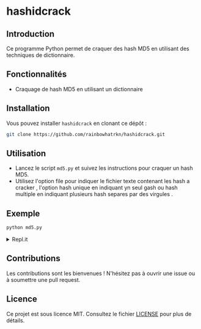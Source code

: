 # hashidcrack

## Introduction
Ce programme Python permet de craquer des hash MD5 en utilisant des techniques de dictionnaire.

## Fonctionnalités
- Craquage de hash MD5 en utilisant un dictionnaire

## Installation
Vous pouvez installer `hashidcrack` en clonant ce dépôt :

```bash
git clone https://github.com/rainbowhatrkn/hashidcrack.git
```

## Utilisation
- Lancez le script `md5.py` et suivez les instructions pour craquer un hash MD5.
- Utilisez l'option  file pour indiquer le fichier texte contenant les hash a cracker , l'option hash unique en indiquant yn seul gash ou hash multiple en indiquant plusieurs hash separes par des virgules .

## Exemple
```bash
python md5.py
```

<details>
<summary>Repl.it</summary>

Vous pouvez également essayer `hashidcrack` en ligne via Repl.it.

## Run on replit

[![Run on Repl.it](https://repl.it/badge/github/rainbowhatrkn/hashidcrack)](http://replit.com/@trkn/hashidcrack)

## Clone on replit

[![Clone on Repl.it](https://repl.it/badge/github/rainbowhatrkn/hashidcrack)](https://replit.com/github/rainbowhatrkn/hashidcrack)

</details>

## Contributions
Les contributions sont les bienvenues ! N'hésitez pas à ouvrir une issue ou à soumettre une pull request.

## Licence
Ce projet est sous licence MIT. Consultez le fichier [LICENSE](LICENSE) pour plus de détails.
